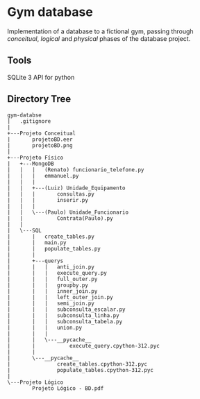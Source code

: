 # Gym database
Implementation of a database to a fictional gym, passing through _conceitual_, _logical_ and _physical_ phases of the database project.

## Tools
SQLite 3 API for python

## Directory Tree
```
gym-databse
|   .gitignore
|
+---Projeto Conceitual
|       projetoBD.eer
|       projetoBD.png
|
+---Projeto Físico
|   +---MongoDB
|   |   |   (Renato) funcionario_telefone.py
|   |   |   emmanuel.py
|   |   |
|   |   +---(Luiz) Unidade_Equipamento
|   |   |       consultas.py
|   |   |       inserir.py
|   |   |
|   |   \---(Paulo) Unidade_Funcionario
|   |           Contrata(Paulo).py
|   |
|   \---SQL
|       |   create_tables.py
|       |   main.py
|       |   populate_tables.py
|       |
|       +---querys
|       |   |   anti_join.py
|       |   |   execute_query.py
|       |   |   full_outer.py
|       |   |   groupby.py
|       |   |   inner_join.py
|       |   |   left_outer_join.py
|       |   |   semi_join.py
|       |   |   subconsulta_escalar.py
|       |   |   subconsulta_linha.py
|       |   |   subconsulta_tabela.py
|       |   |   union.py
|       |   |
|       |   \---__pycache__
|       |           execute_query.cpython-312.pyc
|       |
|       \---__pycache__
|               create_tables.cpython-312.pyc
|               populate_tables.cpython-312.pyc
|
\---Projeto Lógico
        Projeto Lógico - BD.pdf
```

